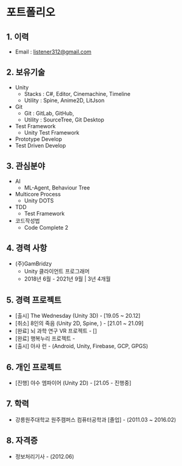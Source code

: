 # 포트폴리오
## 1. 이력
* Email : listener312@gmail.com

## 2. 보유기술 
* Unity
	+ Stacks : C#, Editor, Cinemachine, Timeline
	+ Utility : Spine, Anime2D, LitJson
* Git
	+ Git : GitLab, GitHub, 
	+ Utility : SourceTree, Git Desktop
* Test Framework
	+ Unity Test Framework	
* Prototype Develop
* Test Driven Develop


## 3. 관심분야
* AI
	+ ML-Agent, Behaviour Tree
* Multicore Process
	+ Unity DOTS
* TDD 
	+ Test Framework
* 코드작성법
	+ Code Complete 2

## 4. 경력 사항
* (주)GamBridzy
	+ Unity 클라이언트 프로그래머
	+ 2018년 6월 - 2021년 9월 | 3년 4개월

## 5. 경력 프로젝트
* [출시] The Wednesday (Unity 3D) - [19.05 ~ 20.12]
* [취소] 8인의 죽음 (Unity 2D, Spine, ) - [21.01 ~ 21.09]
* [완료] 뇌 과학 연구 VR 프로젝트 - []
* [완료] 행복누리 프로젝트 - []()
* [출시] 아샤 런 - (Android, Unity, Firebase, GCP, GPGS) 
 	
## 6. 개인 프로젝트
* [진행] 야수 엠파이어 (Unity 2D) - [21.05 - 진행중]

## 7. 학력
* 강릉원주대학교 원주캠퍼스 컴퓨터공학과 [졸업] - (2011.03 ~ 2016.02)

## 8. 자격증
* 정보처리기사 - (2012.06)
